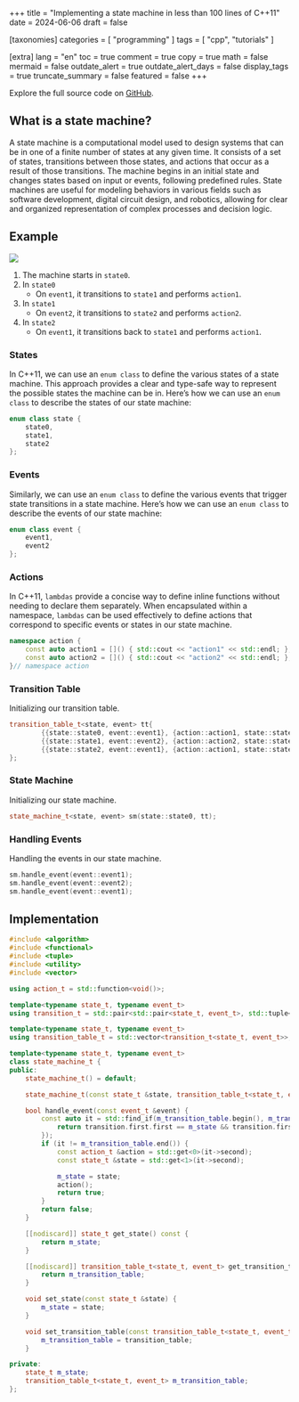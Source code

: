 +++
title = "Implementing a state machine in less than 100 lines of C++11"
date = 2024-06-06
draft = false

[taxonomies]
categories = [ "programming" ]
tags = [ "cpp", "tutorials" ]

[extra]
lang = "en"
toc = true
comment = true
copy = true
math = false
mermaid = false
outdate_alert = true
outdate_alert_days = false
display_tags = true
truncate_summary = false
featured = false
+++

Explore the full source code on [GitHub](https://github.com/xorz57/StateMachine).

## What is a state machine?

A state machine is a computational model used to design systems that can be in one of a finite number of states at any given time. It consists of a set of states, transitions between those states, and actions that occur as a result of those transitions. The machine begins in an initial state and changes states based on input or events, following predefined rules. State machines are useful for modeling behaviors in various fields such as software development, digital circuit design, and robotics, allowing for clear and organized representation of complex processes and decision logic.

## Example

[![](https://mermaid.ink/img/pako:eNp9j89uwjAMxl8l8jmFJg2U5rDT3mA3lIvVmFKJJigkaFD13RdaTVSaNJ8-__n5s0dovSXQcIsY6bPHLuBQ3KVxLMdcLFlRfCxSMM3oTi4KtmVdwmAFZ9jG3juxIsSbkL-E_EOsPeR_HnLlARwGCgP2Nt88vjYYiGcayIDO0tIJ0yUaMG7Ko5ii_3q4FnQMiTikq31_CfqEl1uuXtGBHuEbtKyqjar2u7qpq3onG3Xg8ABdiE2ZQ6hyrxr1aqmJw9P7vEPM_HHWi0nwqTsvyfQDL45sEA?type=png)](https://mermaid.live/edit#pako:eNp9j89uwjAMxl8l8jmFJg2U5rDT3mA3lIvVmFKJJigkaFD13RdaTVSaNJ8-__n5s0dovSXQcIsY6bPHLuBQ3KVxLMdcLFlRfCxSMM3oTi4KtmVdwmAFZ9jG3juxIsSbkL-E_EOsPeR_HnLlARwGCgP2Nt88vjYYiGcayIDO0tIJ0yUaMG7Ko5ii_3q4FnQMiTikq31_CfqEl1uuXtGBHuEbtKyqjar2u7qpq3onG3Xg8ABdiE2ZQ6hyrxr1aqmJw9P7vEPM_HHWi0nwqTsvyfQDL45sEA)

1. The machine starts in `state0`.
2. In `state0`
    - On `event1`, it transitions to `state1` and performs `action1`.
3. In `state1`
    - On `event2`, it transitions to `state2` and performs `action2`.
4. In `state2`
    - On `event1`, it transitions back to `state1` and performs `action1`.

### States

In C++11, we can use an `enum class` to define the various states of a state machine. This approach provides a clear and type-safe way to represent the possible states the machine can be in. Here’s how we can use an `enum class` to describe the states of our state machine:

```cpp
enum class state {
    state0,
    state1,
    state2
};
```

### Events

Similarly, we can use an `enum class` to define the various events that trigger state transitions in a state machine. Here’s how we can use an `enum class` to describe the events of our state machine:

```cpp
enum class event {
    event1,
    event2
};
```

### Actions

In C++11, `lambdas` provide a concise way to define inline functions without needing to declare them separately. When encapsulated within a namespace, `lambdas` can be used effectively to define actions that correspond to specific events or states in our state machine.

```cpp
namespace action {
    const auto action1 = []() { std::cout << "action1" << std::endl; };
    const auto action2 = []() { std::cout << "action2" << std::endl; };
}// namespace action
```

### Transition Table

Initializing our transition table.

```cpp
transition_table_t<state, event> tt{
        {{state::state0, event::event1}, {action::action1, state::state1}},
        {{state::state1, event::event2}, {action::action2, state::state2}},
        {{state::state2, event::event1}, {action::action1, state::state1}},
};
```

### State Machine

Initializing our state machine.

```cpp
state_machine_t<state, event> sm(state::state0, tt);
```

### Handling Events

Handling the events in our state machine.

```cpp
sm.handle_event(event::event1);
sm.handle_event(event::event2);
sm.handle_event(event::event1);
```

## Implementation

```cpp
#include <algorithm>
#include <functional>
#include <tuple>
#include <utility>
#include <vector>

using action_t = std::function<void()>;

template<typename state_t, typename event_t>
using transition_t = std::pair<std::pair<state_t, event_t>, std::tuple<action_t, state_t>>;

template<typename state_t, typename event_t>
using transition_table_t = std::vector<transition_t<state_t, event_t>>;

template<typename state_t, typename event_t>
class state_machine_t {
public:
    state_machine_t() = default;

    state_machine_t(const state_t &state, transition_table_t<state_t, event_t> transition_table) : m_state(state), m_transition_table(std::move(transition_table)) {}

    bool handle_event(const event_t &event) {
        const auto it = std::find_if(m_transition_table.begin(), m_transition_table.end(), [&](const transition_t<state_t, event_t> &transition) {
            return transition.first.first == m_state && transition.first.second == event;
        });
        if (it != m_transition_table.end()) {
            const action_t &action = std::get<0>(it->second);
            const state_t &state = std::get<1>(it->second);

            m_state = state;
            action();
            return true;
        }
        return false;
    }

    [[nodiscard]] state_t get_state() const {
        return m_state;
    }

    [[nodiscard]] transition_table_t<state_t, event_t> get_transition_table() const {
        return m_transition_table;
    }

    void set_state(const state_t &state) {
        m_state = state;
    }

    void set_transition_table(const transition_table_t<state_t, event_t> &transition_table) {
        m_transition_table = transition_table;
    }

private:
    state_t m_state;
    transition_table_t<state_t, event_t> m_transition_table;
};
```
